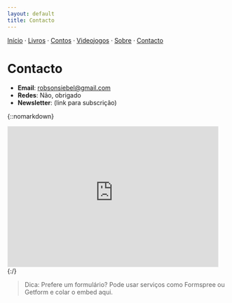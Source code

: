 ```yaml
---
layout: default
title: Contacto
---
```

[Início](index.md) · [Livros](livros.md) · [Contos](contos.md) · [Videojogos](videojogos.md) · [Sobre](sobre.md) · [Contacto](contacto.md)

# Contacto

- **Email**: <robsonsiebel@gmail.com>
- **Redes**: Não, obrigado
- **Newsletter**: (link para subscrição)

{::nomarkdown}
<div class="newsletter-embed" style="max-width:480px">
  <iframe src="https://robsonsiebel.substack.com/embed"
          loading="lazy"
          style="width:100%; height:320px; border:1px solid #EEE; background:#fff;"
          frameborder="0" scrolling="no"></iframe>
</div>
{:/}


> Dica: Prefere um formulário? Pode usar serviços como Formspree ou Getform e colar o embed aqui.
